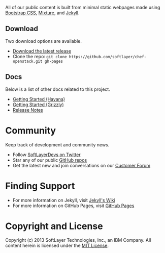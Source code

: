 All of our public content is built from minimal static webpages made using [Bootstrap CSS](http://getboostrap.com), [Mixture](http://mixture.io), and [Jekyll](http://jekyllrb.com).

## Download

Two download options are available.

* [Download the latest release](https://github.com/softlayer/chef-openstack/archive/master.zip)
* Clone the repo: `git clone https://github.com/softlayer/chef-openstack.git gh-pages`

## Docs

Below is a list of other docs related to this project.

* [Getting Started (Havana)](../getting-havana)
* [Getting Started (Grizzly)](../getting-grizzly)
* [Release Notes](../release-notes)

# Community

Keep track of development and community news.

* Follow [SoftLayerDevs on Twitter](http://twitter.com/softlayerdevs)
* Star any of our public [GitHub repos](http://github.com/softlayer)
* Get the latest new and join conversations on our [Customer Forum](http://forums.softlayer.com)

# Finding Support

* For more information on Jekyll, visit [Jekyll's Wiki](https://github.com/mojombo/jekyll/wiki)
* For more information on GitHub Pages, visit [GitHub Pages](http://pages.github.com)

# Copyright and License

Copyright (c) 2013 SoftLayer Technologies, Inc., an IBM Company. All content herein is licensed under the [MIT License](https://github.com/softlayer/chef-openstack/blob/Havana/LICENSE).